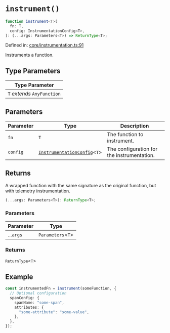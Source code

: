 # `instrument()`

```ts
function instrument<T>(
  fn: T,
  config: InstrumentationConfig<T>,
): (...args: Parameters<T>) => ReturnType<T>;
```

Defined in: [core/instrumentation.ts:91](https://github.com/adobe/commerce-integration-starter-kit/blob/ee21c0d99f4f907fa0cc3bc14f4f86e941a1c9f2/packages/aio-lib-telemetry/source/core/instrumentation.ts#L91)

Instruments a function.

## Type Parameters

| Type Parameter              |
| --------------------------- |
| `T` _extends_ `AnyFunction` |

## Parameters

| Parameter | Type                                                                     | Description                                |
| --------- | ------------------------------------------------------------------------ | ------------------------------------------ |
| `fn`      | `T`                                                                      | The function to instrument.                |
| `config`  | [`InstrumentationConfig`](../interfaces/InstrumentationConfig.md)\<`T`\> | The configuration for the instrumentation. |

## Returns

A wrapped function with the same signature as the original function, but with telemetry instrumentation.

```ts
(...args: Parameters<T>): ReturnType<T>;
```

### Parameters

| Parameter | Type                |
| --------- | ------------------- |
| ...`args` | `Parameters`\<`T`\> |

### Returns

`ReturnType`\<`T`\>

## Example

```ts
const instrumentedFn = instrument(someFunction, {
  // Optional configuration
  spanConfig: {
    spanName: "some-span",
    attributes: {
      "some-attribute": "some-value",
    },
  },
});
```
